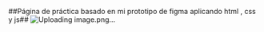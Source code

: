 ##Página de práctica basado en mi prototipo de figma aplicando html , css y js##
![Uploading image.png…]()
